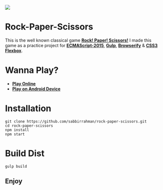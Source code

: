![](https://raw.githubusercontent.com/sabbirrahman/rock-paper-scissors/master/app/img/icon_256x256.png)

# Rock-Paper-Scissors
This is the well known classical game **[Rock! Paper! Scissors!](https://en.wikipedia.org/wiki/Rock-paper-scissors)** I made this game as a practice project for **[ECMAScript-2015](http://es6-features.org)**, **[Gulp](http://gulpjs.com/)**, **[Browserify](http://browserify.org)** & **[CSS3 Flexbox](http://flexboxfroggy.com/)**.

# Wanna Play?

* **[Play Online](https://sabbirrahman.github.io/rock-paper-scissors)**
* **[Play on Android Device](https://drive.google.com/file/d/0B0Gw_Xh6FOUxNGxpd29rZm50cVk/view?usp=sharing)**


# Installation
    git clone https://github.com/sabbirrahman/rock-paper-scissors.git
    cd rock-paper-scissors
	npm install
	npm start

# Build Dist
	gulp build

## Enjoy